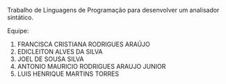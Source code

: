 Trabalho de Linguagens de Programação para desenvolver um analisador sintático.

Equipe:
1. FRANCISCA CRISTIANA RODRIGUES ARAÚJO
2. EDICLEITON ALVES DA SILVA
3. JOEL DE SOUSA SILVA 
4. ANTONIO MAURICIO RODRIGUES ARAUJO JUNIOR
5. LUIS HENRIQUE MARTINS TORRES
